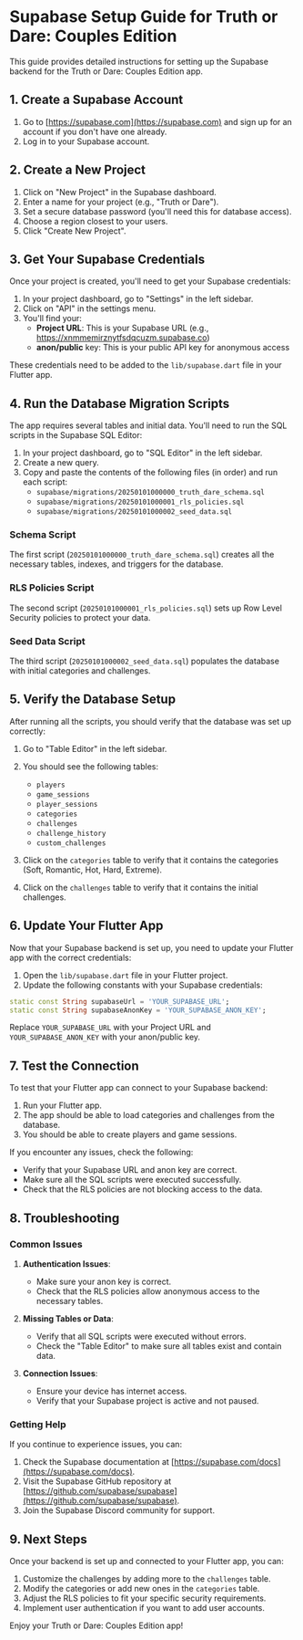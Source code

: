 # Supabase Setup Guide for Truth or Dare: Couples Edition

This guide provides detailed instructions for setting up the Supabase backend for the Truth or Dare: Couples Edition app.

## 1. Create a Supabase Account

1. Go to [https://supabase.com](https://supabase.com) and sign up for an account if you don't have one already.
2. Log in to your Supabase account.

## 2. Create a New Project

1. Click on "New Project" in the Supabase dashboard.
2. Enter a name for your project (e.g., "Truth or Dare").
3. Set a secure database password (you'll need this for database access).
4. Choose a region closest to your users.
5. Click "Create New Project".

## 3. Get Your Supabase Credentials

Once your project is created, you'll need to get your Supabase credentials:

1. In your project dashboard, go to "Settings" in the left sidebar.
2. Click on "API" in the settings menu.
3. You'll find your:
   - **Project URL**: This is your Supabase URL (e.g., https://xnmmemirznytfsdqcuzm.supabase.co)
   - **anon/public** key: This is your public API key for anonymous access

These credentials need to be added to the `lib/supabase.dart` file in your Flutter app.

## 4. Run the Database Migration Scripts

The app requires several tables and initial data. You'll need to run the SQL scripts in the Supabase SQL Editor:

1. In your project dashboard, go to "SQL Editor" in the left sidebar.
2. Create a new query.
3. Copy and paste the contents of the following files (in order) and run each script:
   - `supabase/migrations/20250101000000_truth_dare_schema.sql`
   - `supabase/migrations/20250101000001_rls_policies.sql`
   - `supabase/migrations/20250101000002_seed_data.sql`

### Schema Script

The first script (`20250101000000_truth_dare_schema.sql`) creates all the necessary tables, indexes, and triggers for the database.

### RLS Policies Script

The second script (`20250101000001_rls_policies.sql`) sets up Row Level Security policies to protect your data.

### Seed Data Script

The third script (`20250101000002_seed_data.sql`) populates the database with initial categories and challenges.

## 5. Verify the Database Setup

After running all the scripts, you should verify that the database was set up correctly:

1. Go to "Table Editor" in the left sidebar.
2. You should see the following tables:
   - `players`
   - `game_sessions`
   - `player_sessions`
   - `categories`
   - `challenges`
   - `challenge_history`
   - `custom_challenges`

3. Click on the `categories` table to verify that it contains the categories (Soft, Romantic, Hot, Hard, Extreme).
4. Click on the `challenges` table to verify that it contains the initial challenges.

## 6. Update Your Flutter App

Now that your Supabase backend is set up, you need to update your Flutter app with the correct credentials:

1. Open the `lib/supabase.dart` file in your Flutter project.
2. Update the following constants with your Supabase credentials:

```dart
static const String supabaseUrl = 'YOUR_SUPABASE_URL';
static const String supabaseAnonKey = 'YOUR_SUPABASE_ANON_KEY';
```

Replace `YOUR_SUPABASE_URL` with your Project URL and `YOUR_SUPABASE_ANON_KEY` with your anon/public key.

## 7. Test the Connection

To test that your Flutter app can connect to your Supabase backend:

1. Run your Flutter app.
2. The app should be able to load categories and challenges from the database.
3. You should be able to create players and game sessions.

If you encounter any issues, check the following:

- Verify that your Supabase URL and anon key are correct.
- Make sure all the SQL scripts were executed successfully.
- Check that the RLS policies are not blocking access to the data.

## 8. Troubleshooting

### Common Issues

1. **Authentication Issues**:
   - Make sure your anon key is correct.
   - Check that the RLS policies allow anonymous access to the necessary tables.

2. **Missing Tables or Data**:
   - Verify that all SQL scripts were executed without errors.
   - Check the "Table Editor" to make sure all tables exist and contain data.

3. **Connection Issues**:
   - Ensure your device has internet access.
   - Verify that your Supabase project is active and not paused.

### Getting Help

If you continue to experience issues, you can:

1. Check the Supabase documentation at [https://supabase.com/docs](https://supabase.com/docs).
2. Visit the Supabase GitHub repository at [https://github.com/supabase/supabase](https://github.com/supabase/supabase).
3. Join the Supabase Discord community for support.

## 9. Next Steps

Once your backend is set up and connected to your Flutter app, you can:

1. Customize the challenges by adding more to the `challenges` table.
2. Modify the categories or add new ones in the `categories` table.
3. Adjust the RLS policies to fit your specific security requirements.
4. Implement user authentication if you want to add user accounts.

Enjoy your Truth or Dare: Couples Edition app!
